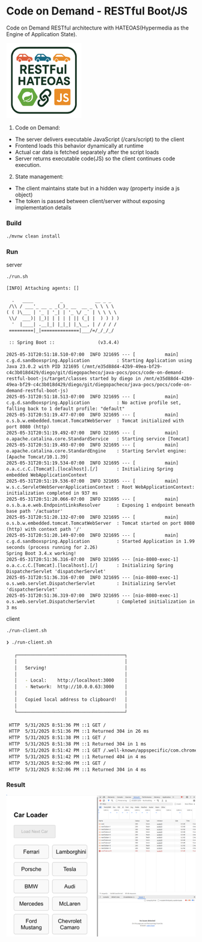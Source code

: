 # Code on Demand - RESTful Boot/JS

Code on Demand RESTful architecture with HATEOAS(Hypermedia as the Engine of Application State).

<img src="app-logo.png" width="200" />

1. Code on Demand:
* The server delivers executable JavaScript (/cars/script) to the client
* Frontend loads this behavior dynamically at runtime
* Actual car data is fetched separately after the script loads
* Server returns executable code(JS) so the client continues code execution.

2. State management:
* The client maintains state but in a hidden way (property inside a js object)
* The token is passed between client/server without exposing implementation details

### Build

```bash
./mvnw clean install
```

### Run

server
```bash
./run.sh
```

```
[INFO] Attaching agents: []

  .   ____          _            __ _ _
 /\\ / ___'_ __ _ _(_)_ __  __ _ \ \ \ \
( ( )\___ | '_ | '_| | '_ \/ _` | \ \ \ \
 \\/  ___)| |_)| | | | | || (_| |  ) ) ) )
  '  |____| .__|_| |_|_| |_\__, | / / / /
 =========|_|==============|___/=/_/_/_/

 :: Spring Boot ::                (v3.4.4)

2025-05-31T20:51:18.510-07:00  INFO 321695 --- [           main] c.g.d.sandboxspring.Application          : Starting Application using Java 23.0.2 with PID 321695 (/mnt/e35d88d4-42b9-49ea-bf29-c4c3b018d429/diego/git/diegopacheco/java-pocs/pocs/code-on-demand-restful-boot-js/target/classes started by diego in /mnt/e35d88d4-42b9-49ea-bf29-c4c3b018d429/diego/git/diegopacheco/java-pocs/pocs/code-on-demand-restful-boot-js)
2025-05-31T20:51:18.513-07:00  INFO 321695 --- [           main] c.g.d.sandboxspring.Application          : No active profile set, falling back to 1 default profile: "default"
2025-05-31T20:51:19.477-07:00  INFO 321695 --- [           main] o.s.b.w.embedded.tomcat.TomcatWebServer  : Tomcat initialized with port 8080 (http)
2025-05-31T20:51:19.492-07:00  INFO 321695 --- [           main] o.apache.catalina.core.StandardService   : Starting service [Tomcat]
2025-05-31T20:51:19.493-07:00  INFO 321695 --- [           main] o.apache.catalina.core.StandardEngine    : Starting Servlet engine: [Apache Tomcat/10.1.39]
2025-05-31T20:51:19.534-07:00  INFO 321695 --- [           main] o.a.c.c.C.[Tomcat].[localhost].[/]       : Initializing Spring embedded WebApplicationContext
2025-05-31T20:51:19.536-07:00  INFO 321695 --- [           main] w.s.c.ServletWebServerApplicationContext : Root WebApplicationContext: initialization completed in 937 ms
2025-05-31T20:51:20.066-07:00  INFO 321695 --- [           main] o.s.b.a.e.web.EndpointLinksResolver      : Exposing 1 endpoint beneath base path '/actuator'
2025-05-31T20:51:20.132-07:00  INFO 321695 --- [           main] o.s.b.w.embedded.tomcat.TomcatWebServer  : Tomcat started on port 8080 (http) with context path '/'
2025-05-31T20:51:20.149-07:00  INFO 321695 --- [           main] c.g.d.sandboxspring.Application          : Started Application in 1.99 seconds (process running for 2.26)
Spring Boot 3.4.x working! 
2025-05-31T20:51:36.316-07:00  INFO 321695 --- [nio-8080-exec-1] o.a.c.c.C.[Tomcat].[localhost].[/]       : Initializing Spring DispatcherServlet 'dispatcherServlet'
2025-05-31T20:51:36.316-07:00  INFO 321695 --- [nio-8080-exec-1] o.s.web.servlet.DispatcherServlet        : Initializing Servlet 'dispatcherServlet'
2025-05-31T20:51:36.319-07:00  INFO 321695 --- [nio-8080-exec-1] o.s.web.servlet.DispatcherServlet        : Completed initialization in 3 ms
```

client
```bash
./run-client.sh
```

```bash
❯ ./run-client.sh

   ┌────────────────────────────────────────┐
   │                                        │
   │   Serving!                             │
   │                                        │
   │   - Local:    http://localhost:3000    │
   │   - Network:  http://10.0.0.63:3000    │
   │                                        │
   │   Copied local address to clipboard!   │
   │                                        │
   └────────────────────────────────────────┘

 HTTP  5/31/2025 8:51:36 PM ::1 GET /
 HTTP  5/31/2025 8:51:36 PM ::1 Returned 304 in 26 ms
 HTTP  5/31/2025 8:51:38 PM ::1 GET /
 HTTP  5/31/2025 8:51:38 PM ::1 Returned 304 in 1 ms
 HTTP  5/31/2025 8:51:42 PM ::1 GET /.well-known/appspecific/com.chrome.devtools.json
 HTTP  5/31/2025 8:51:42 PM ::1 Returned 404 in 4 ms
 HTTP  5/31/2025 8:52:06 PM ::1 GET /
 HTTP  5/31/2025 8:52:06 PM ::1 Returned 304 in 4 ms
```

### Result

<img src="code-result.png" width="600" />
